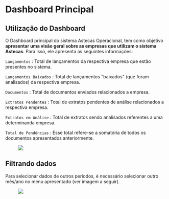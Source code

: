 # Dashboard Principal

## Utilização do Dashboard

O Dashboard principal do sistema Astecas Operacional, tem como objetivo **apresentar uma visão geral sobre as empresas que utilizam o sistema Astecas**. Para isso, ele apresenta as seguintes informações:

`Lançamentos`
: Total de lançamentos da respectiva empresa que estão presentes no sistema.

`Lançamentos Baixados`
: Total de lançamentos "baixados" (que foram analisados) da respectiva empresa.

`Documentos`
: Total de documentos enviados relacionados a empresa.

`Extratos Pendentes`
: Total de extratos pendentes de análise relacionados a respectiva empresa.

`Extratos em Análise`
: Total de extratos sendo analisados referentes a uma determinanda empresa.

`Total de Pendências`
: Esse total refere-se a somatória de todos os documentos apresentados anteriormente.

<figure class="images">
    <img src="../../../../assets/prints-operacional/dashboard.jpg" />
</figure>

## Filtrando dados

Para selecionar dados de outros períodos, é necessário selecionar outro mês/ano no menu apresentado (ver imagem a seguir).

<figure class="images">
    <img src="../../../../assets/prints-operacional/dashboard-filtro.jpg" />
</figure>